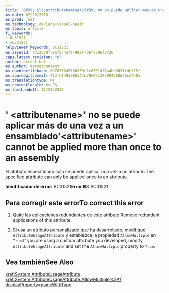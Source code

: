 ```yaml
---
title: "&#39; &lt;attributename&gt;&#39; no se puede aplicar más de una vez a un ensamblado"
ms.date: 07/20/2015
ms.prod: .net
ms.technology: devlang-visual-basic
ms.topic: article
f1_keywords:
- bc31521
- vbc31521
helpviewer_keywords: BC31521
ms.assetid: 7312570f-8afb-4afe-992f-b6f7796f5f26
caps.latest.revision: "8"
author: dotnet-bot
ms.author: dotnetcontent
ms.openlocfilehash: 6b783524573b950d2c6331df8a4bdd83ffde375f
ms.sourcegitcommit: 4f3fef493080a43e70e951223894768d36ce430a
ms.translationtype: MT
ms.contentlocale: es-ES
ms.lasthandoff: 11/21/2017
---
```

# <a name="39ltattributenamegt39-cannot-be-applied-more-than-once-to-an-assembly"></a><span data-ttu-id="27f77-102">&#39; &lt;attributename&gt;&#39; no se puede aplicar más de una vez a un ensamblado</span><span class="sxs-lookup"><span data-stu-id="27f77-102">&#39;&lt;attributename&gt;&#39; cannot be applied more than once to an assembly</span></span>
<span data-ttu-id="27f77-103">El atributo especificado solo se puede aplicar una vez a un atributo.</span><span class="sxs-lookup"><span data-stu-id="27f77-103">The specified attribute can only be applied once to an attribute.</span></span>  
  
 <span data-ttu-id="27f77-104">**Identificador de error:** BC31521</span><span class="sxs-lookup"><span data-stu-id="27f77-104">**Error ID:** BC31521</span></span>  
  
## <a name="to-correct-this-error"></a><span data-ttu-id="27f77-105">Para corregir este error</span><span class="sxs-lookup"><span data-stu-id="27f77-105">To correct this error</span></span>  
  
1.  <span data-ttu-id="27f77-106">Quite las aplicaciones redundantes de este atributo.</span><span class="sxs-lookup"><span data-stu-id="27f77-106">Remove redundant applications of this attribute.</span></span>  
  
2.  <span data-ttu-id="27f77-107">Si usa un atributo personalizado que ha desarrollado, modifique `AttributeUsageAttribute` y establezca la propiedad `AllowMultiple` en `True`.</span><span class="sxs-lookup"><span data-stu-id="27f77-107">If you are using a custom attribute you developed, modify `AttributeUsageAttribute` and set the `AllowMultiple` property to `True`.</span></span>  
  
## <a name="see-also"></a><span data-ttu-id="27f77-108">Vea también</span><span class="sxs-lookup"><span data-stu-id="27f77-108">See Also</span></span>  
 <xref:System.AttributeUsageAttribute>  
 <xref:System.AttributeUsageAttribute.AllowMultiple%2A?displayProperty=nameWithType>
